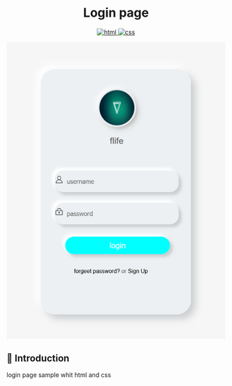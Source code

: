 

<h1 align="center">
Login page
</h1>

<p align="center">
  <a href="">
    <img
      alt="html"
      src="https://img.shields.io/badge/html-red.svg?&style=for-the-badge&logo=Html5&logoColor=white"
    />
  </a>
  <a href="https://react.dev/">
    <img
      alt="css"
      src="https://img.shields.io/badge/CSS-blue.svg?&style=for-the-badge&logo=CSS3&logoColor=white"
    />
  </a> 

  </a>
 
</p>

![demo](https://raw.githubusercontent.com/amiof/images/main/loginPage.PNG)

## 📢 Introduction
login page sample whit html and css

